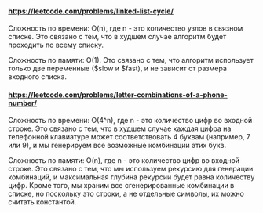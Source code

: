 #### https://leetcode.com/problems/linked-list-cycle/

Сложность по времени: O(n), где n - это количество узлов в связном списке. Это связано с тем, что в худшем случае алгоритм будет проходить по всему списку. 

Сложность по памяти: O(1). Это связано с тем, что алгоритм использует только две переменные ($slow и $fast), и не зависит от размера входного списка.

#### https://leetcode.com/problems/letter-combinations-of-a-phone-number/

Сложность по времени: O(4^n), где n - это количество цифр во входной строке. Это связано с тем, что в худшем случае каждая цифра на телефонной клавиатуре может соответствовать 4 буквам (например, 7 или 9), и мы генерируем все возможные комбинации этих букв. 

Сложность по памяти: O(n), где n - это количество цифр во входной строке. Это связано с тем, что мы используем рекурсию для генерации комбинаций, и максимальная глубина рекурсии будет равна количеству цифр. Кроме того, мы храним все сгенерированные комбинации в списке, но поскольку это строки, а не отдельные символы, их можно считать константой.